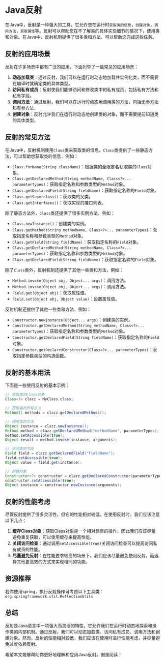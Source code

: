 # Java反射

在Java中，反射是一种强大的工具，它允许您在运行时`获取类的信息`，`创建对象`，`调用方法`，`获取属性`等。反射可以帮助您在不了解类的具体实现细节的情况下，使用类和对象。在Java中，反射机制提供了很多类和方法，可以帮助您完成这些任务。

## 反射的应用场景

反射在许多场景中都有广泛的应用，下面列举了一些常见的应用场景：

1. **动态加载类**：通过反射，我们可以在运行时动态地加载并实例化类，而不需要在编译时就确定类的具体类型。
2. **访问私有成员**：反射使我们能够访问和修改类中的私有成员，包括私有方法和私有字段。
3. **调用方法**：通过反射，我们可以在运行时动态地调用类的方法，包括无参方法和有参方法。
4. **创建对象**：反射允许我们在运行时动态地创建类的对象，而不需要提前知道类的具体类型。

## 反射的常见方法

在Java中，反射机制使用`Class`类来获取类的信息。`Class`类提供了一些静态方法，可以帮助您获取类的信息，例如：

- `Class.forName(String className)`：根据类的全限定名获取类的`Class`对象。
- `Class.getDeclaredMethod(String methodName, Class<?>... parameterTypes)`：获取指定名称和参数类型的`Method`对象。
- `Class.getDeclaredField(String fieldName)`：获取指定名称的`Field`对象。
- `Class.getSuperclass()`：获取类的父类。
- `Class.getInterfaces()`：获取实现的接口列表。

除了静态方法外，`Class`类还提供了很多实例方法，例如：

- `Class.newInstance()`：创建类的实例。
- `Class.getMethod(String methodName, Class<?>... parameterTypes)`：获取指定名称和参数类型的`Method`对象。
- `Class.getField(String fieldName)`：获取指定名称的`Field`对象。
- `Class.getDeclaredMethod(String methodName, Class<?>... parameterTypes)`：获取指定名称和参数类型的`Method`对象。
- `Class.getDeclaredField(String fieldName)`：获取指定名称的`Field`对象。

除了`Class`类外，反射机制还提供了其他一些类和方法，例如：

- `Method.invoke(Object obj, Object... args)`：调用方法。
- `Method.invoke(Object obj, Object... args)`：调用方法。
- `Field.get(Object obj)`：获取属性值。
- `Field.set(Object obj, Object value)`：设置属性值。

反射机制还提供了其他一些类和方法，例如：

- `Constructor.newInstance(Object... args)`：创建类的实例。
- `Constructor.getDeclaredMethod(String methodName, Class<?>... parameterTypes)`：获取指定名称和参数类型的`Method`对象。
- `Constructor.getDeclaredField(String fieldName)`：获取指定名称的`Field`对象。
- `Constructor.getDeclaredConstructor(Class<?>... parameterTypes)`：获取指定参数类型的构造函数。

## 反射的基本用法

下面是一些使用反射的基本示例：

```java
// 获取类的Class对象
Class<?> clazz = MyClass.class;

// 获取类的所有方法
Method[] methods = clazz.getDeclaredMethods();

// 调用类的方法
Object instance = clazz.newInstance();
Method method = clazz.getDeclaredMethod("methodName", parameterTypes);
method.setAccessible(true);
Object result = method.invoke(instance, arguments);

// 访问类的字段
Field field = clazz.getDeclaredField("fieldName");
field.setAccessible(true);
Object value = field.get(instance);

// 创建对象
Constructor<?> constructor = clazz.getDeclaredConstructor(parameterTypes);
constructor.setAccessible(true);
Object instance = constructor.newInstance(arguments);
```

## 反射的性能考虑

尽管反射提供了很多灵活性，但它的性能相对较低。在使用反射时，我们应该注意以下几点：

1. **缓存Class对象**：获取Class对象是一个相对昂贵的操作，因此我们应该尽量避免重复获取，可以使用缓存来提高性能。
2. **关闭访问检查**：通过调用`setAccessible(true)`关闭访问检查可以提高访问私有成员的性能。
3. **尽量避免反射**：在性能要求较高的场景下，我们应该尽量避免使用反射，而选择其他更高效的方式来实现相同的功能。

## 资源推荐

若你使用spring，执行反射操作可考虑以下工具类：`org.springframework.util.ReflectionUtils`

## 总结

反射是Java语言中一项强大而灵活的特性，它允许我们在运行时动态地探索和操作类的内部机制。通过反射，我们可以动态加载类、访问私有成员、调用方法和创建对象。然而，反射的性能相对较低，我们应该在使用时进行性能考虑，并尽量避免过度依赖反射。

希望本文能够帮助你更好地理解和应用Java反射。谢谢阅读！
